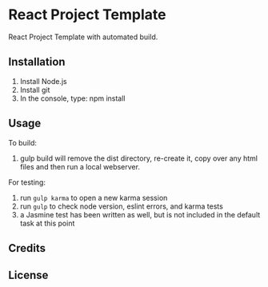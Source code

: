 # React Project Template

React Project Template with automated build.

## Installation

1. Install Node.js
2. Install git
3. In the console, type: npm install

## Usage
To build:

1. gulp build will remove the dist directory, re-create it, copy over any html files and then run a local webserver.

For testing:
1. run `gulp karma` to open a new karma session
2. run `gulp` to check node version, eslint errors, and karma tests
3. a Jasmine test has been written as well, but is not included in the default task at this point

## Credits

## License